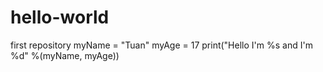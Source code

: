# hello-world
first repository
myName = "Tuan"
myAge = 17
print("Hello I'm %s and I'm %d" %(myName, myAge))
